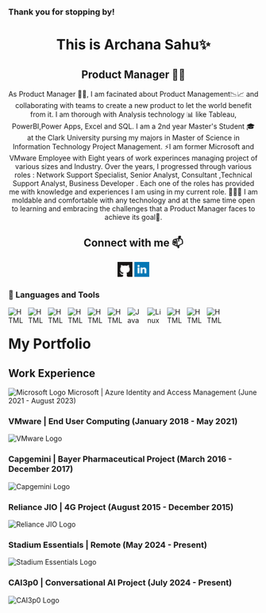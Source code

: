 ### Thank you for stopping by!
                                   
<h1 align='center'>This is Archana Sahu✨ </h1>

<h2 align='center'> Product Manager 👩‍💻 </h2>
<p align='center'> As Product Manager 🦄🦋, I am facinated about Product Management📉📈 and collaborating with teams to create a new product to let the world benefit from it. I am thorough with Analysis technology 📊 like Tableau, PowerBI,Power Apps, Excel and SQL. I am a 2nd year Master's Student 🎓 at the Clark University pursing my majors in Master of Science in Information Technology Project Management. ⚡I am former Microsoft and VMware Employee with Eight years of work experinces managing project of various sizes and Industry. Over the years, I progressed through various roles : Network Support Specialist, Senior Analyst, Consultant ,Technical Support Analyst, Business Developer . Each one of the roles has provided me with knowledge and experiences I am using in my current role. 🏃‍♀️🌱 I am moldable and comfortable with any technology and at the same time open to learning and embracing the challenges that a Product Manager faces to achieve its goal🥅.  </p><h2 align='center'> Connect with me  📫 </h2>
<p align = 'center'>
 <a href = "https://github.com/Archana016" target='_blank'> <img src=https://github.com/edent/SuperTinyIcons/blob/master/images/svg/github.svg height='30' weight='30'/></a>
<a href = "https://www.linkedin.com/in/archanaksahu/" target='_blank'> <img src=https://github.com/edent/SuperTinyIcons/blob/master/images/svg/linkedin.svg height='30' weight='30'/></a> 

  
### 🧰 Languages and Tools

<img align="left" alt="HTML" width="30px" style="padding-right:10px;" src="https://cdn.jsdelivr.net/gh/devicons/devicon@latest/icons/azure/azure-original.svg" />
<img align="left" alt="HTML" width="30px" style="padding-right:10px;" src="https://cdn.jsdelivr.net/gh/devicons/devicon@latest/icons/jira/jira-original-wordmark.svg" />
<img align="left" alt="HTML" width="30px" style="padding-right:10px;" src="https://cdn.jsdelivr.net/gh/devicons/devicon@latest/icons/confluence/confluence-original.svg" />
<img align="left" alt="HTML" width="30px" style="padding-right:10px;" src="https://cdn.jsdelivr.net/gh/devicons/devicon@latest/icons/azuresqldatabase/azuresqldatabase-original.svg" />
<img align="left" alt="HTML" width="30px" style="padding-right:10px;" src="https://cdn.jsdelivr.net/gh/devicons/devicon@latest/icons/azuredevops/azuredevops-original.svg" />
<img align="left" alt="HTML" width="30px" style="padding-right:10px;" src="https://cdn.jsdelivr.net/gh/devicons/devicon@latest/icons/postman/postman-original.svg" />
<img align="left" alt="Java" width="30px" style="padding-right:10px;" src="https://cdn.jsdelivr.net/gh/devicons/devicon/icons/java/java-original.svg"/>
<img align="left" alt="Linux" width="30px" style="padding-right:10px;" src="https://cdn.jsdelivr.net/gh/devicons/devicon/icons/linux/linux-original.svg" />
<img align="left" alt="HTML" width="30px" style="padding-right:10px;" src="https://cdn.jsdelivr.net/gh/devicons/devicon@latest/icons/okta/okta-original-wordmark.svg" />
<img align="left" alt="HTML" width="30px" style="padding-right:10px;" src="https://cdn.jsdelivr.net/gh/devicons/devicon@latest/icons/oauth/oauth-plain.svg" />          
<img align="left" alt="HTML" width="30px" style="padding-right:10px;" src="https://cdn.jsdelivr.net/gh/devicons/devicon/icons/html5/html5-plain.svg" />

<br />

# My Portfolio

## Work Experience

![Microsoft Logo](https://upload.wikimedia.org/wikipedia/commons/thumb/4/44/Microsoft_logo.svg/20px-Microsoft_logo.svg.png)  Microsoft | Azure Identity and Access Management (June 2021 - August 2023)

### VMware | End User Computing (January 2018 - May 2021)
![VMware Logo](images/vmware_logo.png)

### Capgemini | Bayer Pharmaceutical Project (March 2016 - December 2017)
![Capgemini Logo](images/capgemini_logo.png)


### Reliance JIO | 4G Project (August 2015 - December 2015)
![Reliance JIO Logo](images/reliance_jio_logo.png)


### Stadium Essentials | Remote (May 2024 - Present)
![Stadium Essentials Logo](images/stadium_essentials_logo.png)


### CAI3p0 | Conversational AI Project (July 2024 - Present)
![CAI3p0 Logo](images/cai3p0_logo.png)


